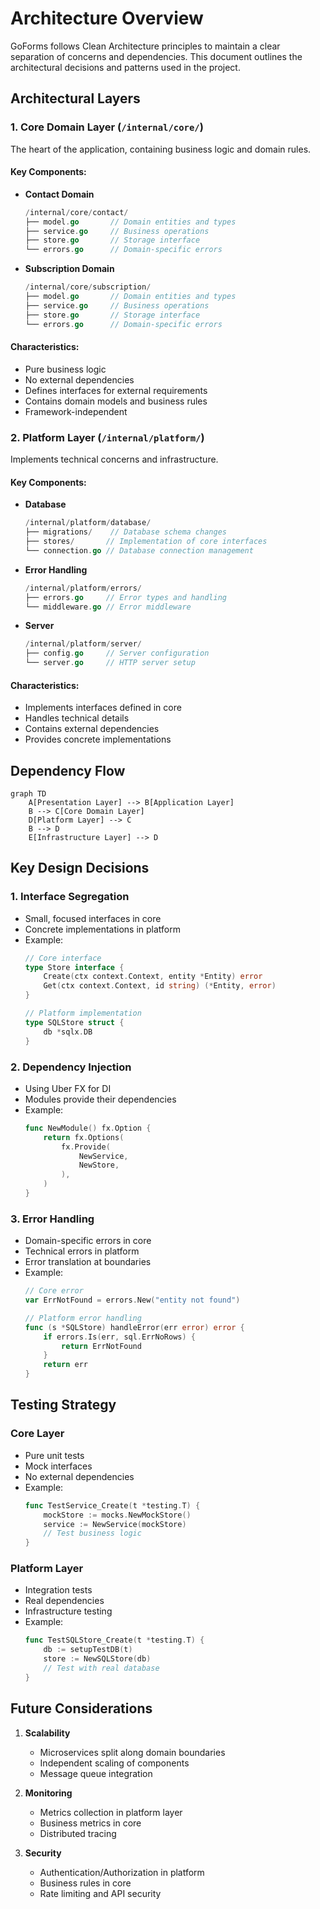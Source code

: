 # Architecture Overview

GoForms follows Clean Architecture principles to maintain a clear separation of concerns and dependencies. This document outlines the architectural decisions and patterns used in the project.

## Architectural Layers

### 1. Core Domain Layer (`/internal/core/`)

The heart of the application, containing business logic and domain rules.

#### Key Components:
- **Contact Domain**
  ```go
  /internal/core/contact/
  ├── model.go       // Domain entities and types
  ├── service.go     // Business operations
  ├── store.go       // Storage interface
  └── errors.go      // Domain-specific errors
  ```

- **Subscription Domain**
  ```go
  /internal/core/subscription/
  ├── model.go       // Domain entities and types
  ├── service.go     // Business operations
  ├── store.go       // Storage interface
  └── errors.go      // Domain-specific errors
  ```

#### Characteristics:
- Pure business logic
- No external dependencies
- Defines interfaces for external requirements
- Contains domain models and business rules
- Framework-independent

### 2. Platform Layer (`/internal/platform/`)

Implements technical concerns and infrastructure.

#### Key Components:
- **Database**
  ```go
  /internal/platform/database/
  ├── migrations/    // Database schema changes
  ├── stores/       // Implementation of core interfaces
  └── connection.go // Database connection management
  ```

- **Error Handling**
  ```go
  /internal/platform/errors/
  ├── errors.go     // Error types and handling
  └── middleware.go // Error middleware
  ```

- **Server**
  ```go
  /internal/platform/server/
  ├── config.go     // Server configuration
  └── server.go     // HTTP server setup
  ```

#### Characteristics:
- Implements interfaces defined in core
- Handles technical details
- Contains external dependencies
- Provides concrete implementations

## Dependency Flow

```mermaid
graph TD
    A[Presentation Layer] --> B[Application Layer]
    B --> C[Core Domain Layer]
    D[Platform Layer] --> C
    B --> D
    E[Infrastructure Layer] --> D
```

## Key Design Decisions

### 1. Interface Segregation
- Small, focused interfaces in core
- Concrete implementations in platform
- Example:
  ```go
  // Core interface
  type Store interface {
      Create(ctx context.Context, entity *Entity) error
      Get(ctx context.Context, id string) (*Entity, error)
  }

  // Platform implementation
  type SQLStore struct {
      db *sqlx.DB
  }
  ```

### 2. Dependency Injection
- Using Uber FX for DI
- Modules provide their dependencies
- Example:
  ```go
  func NewModule() fx.Option {
      return fx.Options(
          fx.Provide(
              NewService,
              NewStore,
          ),
      )
  }
  ```

### 3. Error Handling
- Domain-specific errors in core
- Technical errors in platform
- Error translation at boundaries
- Example:
  ```go
  // Core error
  var ErrNotFound = errors.New("entity not found")

  // Platform error handling
  func (s *SQLStore) handleError(err error) error {
      if errors.Is(err, sql.ErrNoRows) {
          return ErrNotFound
      }
      return err
  }
  ```

## Testing Strategy

### Core Layer
- Pure unit tests
- Mock interfaces
- No external dependencies
- Example:
  ```go
  func TestService_Create(t *testing.T) {
      mockStore := mocks.NewMockStore()
      service := NewService(mockStore)
      // Test business logic
  }
  ```

### Platform Layer
- Integration tests
- Real dependencies
- Infrastructure testing
- Example:
  ```go
  func TestSQLStore_Create(t *testing.T) {
      db := setupTestDB(t)
      store := NewSQLStore(db)
      // Test with real database
  }
  ```

## Future Considerations

1. **Scalability**
   - Microservices split along domain boundaries
   - Independent scaling of components
   - Message queue integration

2. **Monitoring**
   - Metrics collection in platform layer
   - Business metrics in core
   - Distributed tracing

3. **Security**
   - Authentication/Authorization in platform
   - Business rules in core
   - Rate limiting and API security

